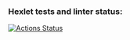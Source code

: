 ### Hexlet tests and linter status:
[![Actions Status](https://github.com/largas/python-project-lvl1/workflows/hexlet-check/badge.svg)](https://github.com/largas/python-project-lvl1/actions)